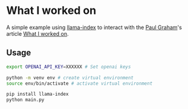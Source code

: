 # What I worked on

A simple example using [llama-index](https://gpt-index.readthedocs.io/en/latest/index.html) to interact with the [Paul Graham](https://en.wikipedia.org/wiki/Paul_Graham_(programmer))'s article [What I worked on](http://paulgraham.com/worked.html).

## Usage

```bash
export OPENAI_API_KEY=XXXXXX # Set openai keys

python -m venv env # create virtual environment
source env/bin/activate # activate virtual environment

pip install llama-index 
python main.py
```
